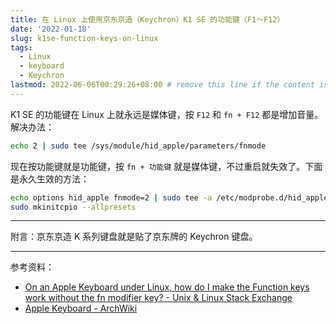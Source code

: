 ```yaml
---
title: 在 Linux 上使用京东京造（Keychron）K1 SE 的功能键（F1～F12）
date: '2022-01-18'
slug: k1se-function-keys-on-linux
tags:
  - Linux
  - keyboard
  - Keychron
lastmod: 2022-06-06T00:29:26+08:00 # remove this line if the content is actually changed
---
```


K1 SE 的功能键在 Linux 上就永远是媒体键，按 `F12` 和 `fn + F12` 都是增加音量。解决办法：

```bash
echo 2 | sudo tee /sys/module/hid_apple/parameters/fnmode
```

现在按功能键就是功能键，按 `fn + 功能键` 就是媒体键，不过重启就失效了。下面是永久生效的方法：

```bash
echo options hid_apple fnmode=2 | sudo tee -a /etc/modprobe.d/hid_apple.conf
sudo mkinitcpio --allpresets
```

---

附言：京东京造 K 系列键盘就是贴了京东牌的 Keychron 键盘。

---

参考资料：

- [On an Apple Keyboard under Linux, how do I make the Function keys work without the fn modifier key? - Unix & Linux Stack Exchange](https://unix.stackexchange.com/questions/121395/on-an-apple-keyboard-under-linux-how-do-i-make-the-function-keys-work-without-t)
- [Apple Keyboard - ArchWiki](https://wiki.archlinux.org/title/Apple_Keyboard#Function_keys_do_not_work)
